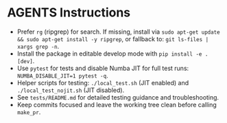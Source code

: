 # AGENTS Instructions

- Prefer `rg` (ripgrep) for search. If missing, install via `sudo apt-get update && sudo apt-get install -y ripgrep`, or fallback to: `git ls-files | xargs grep -n`.
- Install the package in editable develop mode with `pip install -e .[dev]`.
- Use `pytest` for tests and disable Numba JIT for full test runs: `NUMBA_DISABLE_JIT=1 pytest -q`.
- Helper scripts for testing: `./local_test.sh` (JIT enabled) and `./local_test_nojit.sh` (JIT disabled).
- See `tests/README.md` for detailed testing guidance and troubleshooting.
- Keep commits focused and leave the working tree clean before calling `make_pr`.
